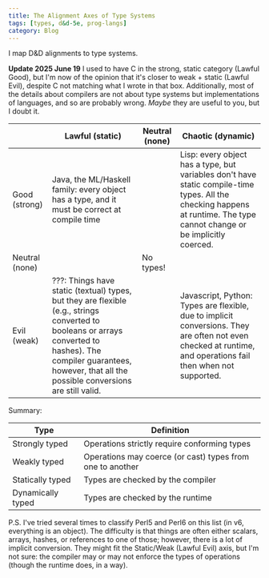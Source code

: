 ```yaml
---
title: The Alignment Axes of Type Systems
tags: [types, d&d-5e, prog-langs]
category: Blog
---
```


I map D&D alignments to type systems.

**Update 2025 June 19** I used to have C in the strong, static category (Lawful
Good), but I'm now of the opinion that it's closer to weak + static (Lawful
Evil), despite C not matching what I wrote in that box. Additionally, most of
the details about compilers are not about type systems but implementations of
languages, and so are probably wrong. _Maybe_ they are useful to you, but I
doubt it.

| | Lawful (static) | Neutral (none) | Chaotic (dynamic) |
|-|-----------------|----------------|-------------------|
| Good (strong) | Java, the ML/Haskell family: every object has a type, and it must be correct at compile time | | Lisp: every object has a type, but variables don't have static compile-time types. All the checking happens at runtime. The type cannot change or be implicitly coerced. |
| Neutral (none) | | No types! | |
| Evil (weak) | ???: Things have static (textual) types, but they are flexible (e.g., strings converted to booleans or arrays converted to hashes). The compiler guarantees, however, that all the possible conversions are still valid. | | Javascript, Python:  Types are flexible, due to implicit conversions. They are often not even checked at runtime, and operations fail then when not supported. |

Summary:

| Type | Definition |
|------|------------|
| Strongly typed | Operations strictly require conforming types |
| Weakly typed | Operations may coerce (or cast) types from one to another |
| Statically typed | Types are checked by the compiler |
| Dynamically typed | Types are checked by the runtime |

P.S. I've tried several times to classify Perl5 and Perl6 on this list (in v6,
everything is an object). The difficulty is that things are often either
scalars, arrays, hashes, or references to one of those; however, there is a lot
of implicit conversion. They might fit the Static/Weak (Lawful Evil) axis, but
I'm not sure: the compiler may or may not enforce the types of operations
(though the runtime does, in a way).
